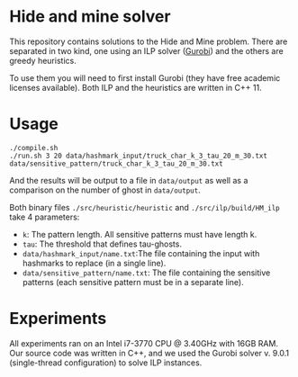 # Hide and mine solver

This repository contains solutions to the Hide and Mine problem. There are separated in two kind, one using an ILP solver ([Gurobi](https://www.gurobi.com/)) and the others are greedy heuristics.

To use them you will need to first install Gurobi (they have free academic licenses available). Both ILP and the heuristics are written in C++ 11.

# Usage

```
./compile.sh
./run.sh 3 20 data/hashmark_input/truck_char_k_3_tau_20_m_30.txt data/sensitive_pattern/truck_char_k_3_tau_20_m_30.txt
```

And the results will be output to a file in `data/output` as well as a comparison on the number of ghost in `data/output`.

Both binary files `./src/heuristic/heuristic` and `./src/ilp/build/HM_ilp` take 4 parameters:
* `k`: The pattern length. All sensitive patterns must have length k.
* `tau`: The threshold that defines tau-ghosts.
* `data/hashmark_input/name.txt`:The file containing the input with hashmarks to replace (in a single line).
* `data/sensitive_pattern/name.txt`: The file containing the sensitive patterns (each sensitive pattern must be in a separate line).

# Experiments

All experiments ran  on  an  Intel  i7-3770  CPU  @  3.40GHz  with  16GB  RAM. Our source code was written in C++, and we used the Gurobi solver  v.  9.0.1  (single-thread  configuration)  to  solve ILP instances.
